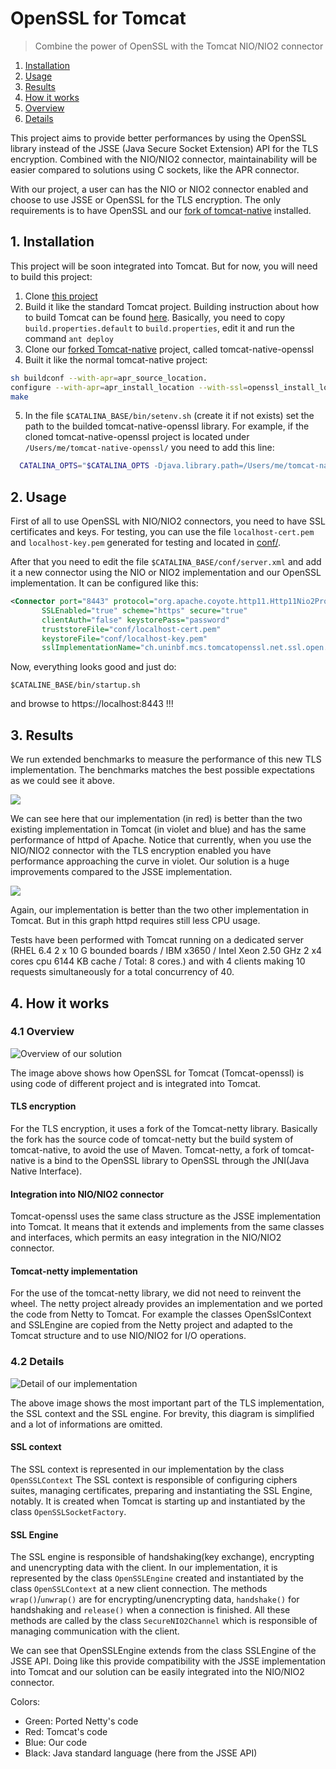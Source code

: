 # OpenSSL for Tomcat
> Combine the power of OpenSSL with the Tomcat NIO/NIO2 connector

1. [Installation](#installation)
2. [Usage](#usage)
3. [Results](#results)
4. [How it works](#how-it-works)
  1. [Overview](#overview)
  2. [Details](#details)

This project aims to provide better performances by using the OpenSSL library instead of the JSSE (Java Secure Socket Extension) API for the TLS encryption. Combined with the NIO/NIO2 connector, maintainability will be easier compared to solutions using C sockets, like the APR connector.

With our project, a user can has the NIO or NIO2 connector enabled and choose to use JSSE or OpenSSL for the TLS encryption. The only requirements is to have OpenSSL and our  [fork of tomcat-native](https://github.com/rmaucher/tomcat-native-openssl) installed.

## 1. Installation

This project will be soon integrated into Tomcat. But for now, you will need to build this project:

1. Clone [this project](https://github.com/facenord-sud/tomcat80-openssl)
2. Build it like the standard Tomcat project. Building instruction about how to build Tomcat can be found [here](https://tomcat.apache.org/tomcat-8.0-doc/building.html). Basically, you need to copy `build.properties.default` to `build.properties`, edit it and run the command `ant deploy`
3. Clone our [forked Tomcat-native](https://github.com/rmaucher/tomcat-native-openssl) project, called tomcat-native-openssl
4. Built it like the normal tomcat-native project:
```bash
sh buildconf --with-apr=apr_source_location.
configure --with-apr=apr_install_location --with-ssl=openssl_install_location
make
```
5. In the file `$CATALINA_BASE/bin/setenv.sh` (create it if not exists) set the path to the builded tomcat-native-openssl library. For example, if the cloned tomcat-native-openssl project is located under `/Users/me/tomcat-native-openssl/` you need to add this line:
```bash
  CATALINA_OPTS="$CATALINA_OPTS -Djava.library.path=/Users/me/tomcat-native-openssl/native/.libs"
```

## 2. Usage
First of all to use OpenSSL with NIO/NIO2 connectors, you need to have SSL certificates and keys. For testing, you can use the file `localhost-cert.pem` and `localhost-key.pem` generated for testing and located in [conf/](conf/).

After that you need to edit the file `$CATALINA_BASE/conf/server.xml` and add it a new connector using the NIO or NIO2 implementation and our OpenSSL implementation. It can be configured like this:
```xml
<Connector port="8443" protocol="org.apache.coyote.http11.Http11Nio2Protocol"
       SSLEnabled="true" scheme="https" secure="true"
       clientAuth="false" keystorePass="password"
       truststoreFile="conf/localhost-cert.pem"
       keystoreFile="conf/localhost-key.pem"
       sslImplementationName="ch.uninbf.mcs.tomcatopenssl.net.ssl.open.OpenSSLImplementation" />
```

Now, everything looks good and just do:
````
$CATALINE_BASE/bin/startup.sh
````
and browse to https://localhost:8443 !!!

## 3. Results
We run extended benchmarks to measure the performance of this new TLS implementation. The benchmarks matches the best possible expectations as we could see it above.

![](throughput.jpg)

We can see here that our implementation (in red) is better than the two existing implementation in Tomcat (in violet and blue) and has the same performance of httpd of Apache. Notice that currently, when you use the NIO/NIO2 connector with the TLS encryption enabled you have performance approaching the curve in violet. Our solution is a huge improvements compared to the JSSE implementation.

![](cpu.jpg)

Again, our implementation is better than the two other implementation in Tomcat. But in this graph httpd requires still less CPU usage.

Tests have been performed with Tomcat running on a dedicated server (RHEL 6.4 2 x 10 G bounded boards / IBM x3650 / Intel Xeon 2.50 GHz  2 x4 cores cpu 6144 KB cache / Total:  8 cores.) and with 4 clients making 10 requests simultaneously for a total concurrency of 40.

## 4. How it works

### 4.1 Overview
![Overview of our solution](overview.jpg)

The image above shows how OpenSSL for Tomcat (Tomcat-openssl) is using code of different project and is integrated into Tomcat.
#### TLS encryption
For the TLS encryption, it uses a fork of the Tomcat-netty library. Basically the fork has the source code of tomcat-netty but the build system of tomcat-native, to avoid the use of Maven. Tomcat-netty, a fork of tomcat-native is a bind to the OpenSSL library to OpenSSL through the JNI(Java Native Interface).

#### Integration into NIO/NIO2 connector
Tomcat-openssl uses the same class structure as the JSSE implementation into Tomcat. It means that it extends and implements from the same classes and interfaces, which permits an easy integration in the NIO/NIO2 connector.

#### Tomcat-netty implementation
For the use of the tomcat-netty library, we did not need to reinvent the wheel. The netty project already provides an implementation and we ported the code from Netty to Tomcat. For example the classes OpenSslContext and SSLEngine are copied from the Netty project and adapted to the Tomcat structure and to use NIO/NIO2 for I/O operations.

### 4.2 Details
![Detail of our implementation](impl.jpg)

The above image shows the most important part of the TLS implementation, the SSL context and the SSL engine. For brevity, this diagram is simplified and a lot of informations are omitted.

#### SSL context
The SSL context is represented in our implementation by the class `OpenSSLContext` The SSL context is responsible of configuring ciphers suites, managing certificates, preparing and instantiating the SSL Engine, notably. It is created when Tomcat is starting up and instantiated by the class `OpenSSLSocketFactory`.

#### SSL Engine
The SSL engine is responsible of handshaking(key exchange), encrypting and unencrypting data with the client. In our implementation, it is represented by the class `OpenSSLEngine` created and instantiated by the class `OpenSSLContext` at a new client connection. The methods `wrap()`/`unwrap()` are for encrypting/unencrypting data, `handshake()` for handshaking and `release()` when a connection is finished. All these methods are called by the class `SecureNIO2Channel` which is responsible of managing communication with the client.

We can see that OpenSSLEngine extends from the class SSLEngine of the JSSE API. Doing like this provide compatibility with the JSSE implementation into Tomcat and our solution can be easily integrated into the NIO/NIO2 connector.

Colors:
* Green: Ported Netty's code
* Red: Tomcat's code
* Blue: Our code
* Black: Java standard language (here from the JSSE API)
